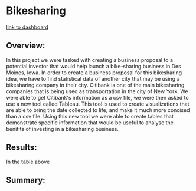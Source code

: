 # Bikesharing
[link to dashboard](https://public.tableau.com/app/profile/maria2059/viz/NYC_CITIBIKE_CHALLENGE/Story1)
## Overview:

In this project we were tasked with creating a business proposal to a potential investor that would help launch a bike-sharing business in Des Moines, Iowa. In order to create a business proposal for this bikesharing idea, we have to find statistical data of another city that may be using a bikesharing company in their city. Citibank is one of the main bikesharing companies that is being used as transportation in the city of New York. We were able to get Citibank's information as a csv file, we were then asked to use a new tool called Tableau. This tool is used to create visualizations that are able to bring the date collected to life, and make it much more concised than a csv file. Using this new tool we were able to create tables that demonstrate specific information that would be useful to analyse the benifits of investing in a bikesharing business. 

## Results:

In the table above 


## Summary: 



